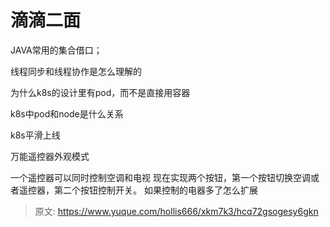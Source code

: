# 滴滴二面

JAVA常用的集合借口；

线程同步和线程协作是怎么理解的

为什么k8s的设计里有pod，而不是直接用容器

k8s中pod和node是什么关系

k8s平滑上线

万能遥控器外观模式

一个遥控器可以同时控制空调和电视 现在实现两个按钮，第一个按钮切换空调或者遥控器，第二个按钮控制开关。   如果控制的电器多了怎么扩展



> 原文: <https://www.yuque.com/hollis666/xkm7k3/hcq72gsogesy6gkn>